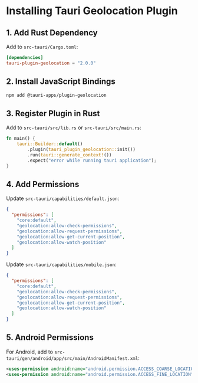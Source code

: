 # Installing Tauri Geolocation Plugin

## 1. Add Rust Dependency

Add to `src-tauri/Cargo.toml`:

```toml
[dependencies]
tauri-plugin-geolocation = "2.0.0"
```

## 2. Install JavaScript Bindings

```bash
npm add @tauri-apps/plugin-geolocation
```

## 3. Register Plugin in Rust

Add to `src-tauri/src/lib.rs` or `src-tauri/src/main.rs`:

```rust
fn main() {
    tauri::Builder::default()
        .plugin(tauri_plugin_geolocation::init())
        .run(tauri::generate_context!())
        .expect("error while running tauri application");
}
```

## 4. Add Permissions

Update `src-tauri/capabilities/default.json`:

```json
{
  "permissions": [
    "core:default",
    "geolocation:allow-check-permissions",
    "geolocation:allow-request-permissions",
    "geolocation:allow-get-current-position",
    "geolocation:allow-watch-position"
  ]
}
```

Update `src-tauri/capabilities/mobile.json`:

```json
{
  "permissions": [
    "core:default",
    "geolocation:allow-check-permissions",
    "geolocation:allow-request-permissions",
    "geolocation:allow-get-current-position",
    "geolocation:allow-watch-position"
  ]
}
```

## 5. Android Permissions

For Android, add to `src-tauri/gen/android/app/src/main/AndroidManifest.xml`:

```xml
<uses-permission android:name="android.permission.ACCESS_COARSE_LOCATION" />
<uses-permission android:name="android.permission.ACCESS_FINE_LOCATION" />
```
